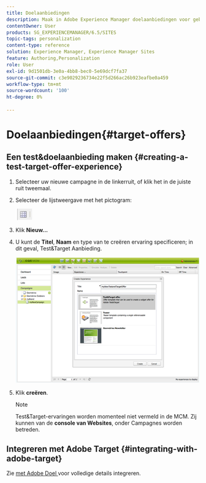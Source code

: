 ```yaml
---
title: Doelaanbiedingen
description: Maak in Adobe Experience Manager doelaanbiedingen voor gebruik in Adobe Target.
contentOwner: User
products: SG_EXPERIENCEMANAGER/6.5/SITES
topic-tags: personalization
content-type: reference
solution: Experience Manager, Experience Manager Sites
feature: Authoring,Personalization
role: User
exl-id: 9d1501db-3e0a-4bb8-bec0-5e69dcf7fa37
source-git-commit: c3e9029236734e22f5d266ac26b923eafbe0a459
workflow-type: tm+mt
source-wordcount: '100'
ht-degree: 0%

---
```


# Doelaanbiedingen{#target-offers}

## Een test&amp;doelaanbieding maken {#creating-a-test-target-offer-experience}

1. Selecteer uw nieuwe campagne in de linkerruit, of klik het in de juiste ruit tweemaal.
1. Selecteer de lijstweergave met het pictogram:

   ![ mening van de Lijst ](do-not-localize/chlimage_1-11.png)

1. Klik **Nieuw...**
1. U kunt de **Titel**, **Naam** en type van te creëren ervaring specificeren; in dit geval, Test&amp;Target Aanbieding.

   ![ chlimage_1-139 ](assets/chlimage_1-139.png)

1. Klik **creëren**.

   >[!NOTE]
   >
   >Test&amp;Target-ervaringen worden momenteel niet vermeld in de MCM. Zij kunnen van de **console van Websites**, onder Campagnes worden betreden.

## Integreren met Adobe Target {#integrating-with-adobe-target}

Zie [ met Adobe ](/help/sites-administering/target.md) [ Doel ](/help/sites-administering/target.md) voor volledige details integreren.
